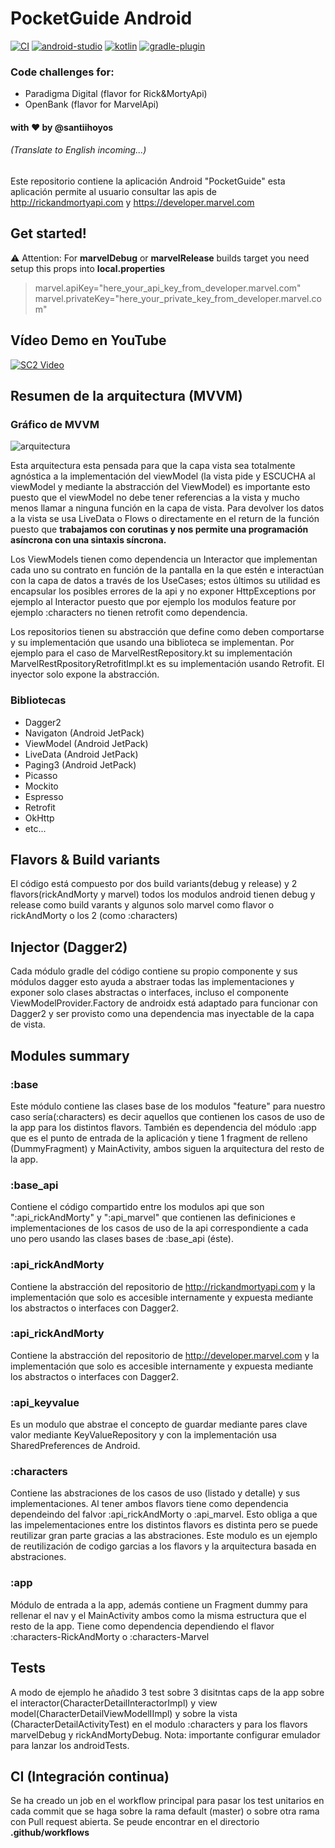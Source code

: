 # PocketGuide Android 
[![CI](https://github.com/santiihoyos/PocketGuide/actions/workflows/test%20for%20all%20build%20variants%20and%20flavors.yml/badge.svg?branch=master)](https://github.com/santiihoyos/PocketGuide/actions/workflows/test%20for%20all%20build%20variants%20and%20flavors.yml)
[![android-studio](https://img.shields.io/badge/4.1.3-success.svg?style=flat&logo=android-studio&label=Android%20Studio)](https://developer.android.com/studio/)
[![kotlin](https://img.shields.io/badge/1.4.31-success.svg?style=flat&logo=kotlin&label=Kotlin)](https://github.com/JetBrains/kotlin/releases/tag/v1.4.10)
[![gradle-plugin](https://img.shields.io/badge/4.1.3-success.svg?style=flat&logo=gradle&label=Gradle%20Plugin)](https://developer.android.com/studio/releases/gradle-plugin)

### Code challenges for: 
  - Paradigma Digital (flavor for Rick&MortyApi)
  - OpenBank (flavor for MarvelApi)

#### with ❤️ by @santiihoyos

###### (Translate to English incoming...)

Este repositorio contiene la aplicación Android "PocketGuide" esta aplicación permite al usuario consultar las apis de http://rickandmortyapi.com y https://developer.marvel.com

## Get started!

⚠️ Attention: For **marvelDebug** or **marvelRelease** builds target you need setup this props into **local.properties**
> marvel.apiKey="here_your_api_key_from_developer.marvel.com"
> marvel.privateKey="here_your_private_key_from_developer.marvel.com"

## Vídeo Demo en YouTube
[![SC2 Video](https://user-images.githubusercontent.com/10730150/114312120-d36f1380-9af1-11eb-89b9-8378e84dee5b.png)](https://www.youtube.com/watch?v=2vfhOPgtKeQ "SC2 Mini game - Click to Watch!")

## Resumen de la arquitectura (MVVM)

### Gráfico de MVVM
![arquitectura](https://user-images.githubusercontent.com/10730150/113680141-d6689f00-96c0-11eb-979d-a0aed945d296.jpg)

Esta arquitectura esta pensada para que la capa vista sea totalmente agnóstica a la implementación del viewModel (la vista pide y ESCUCHA al viewModel y mediante la abstracción del ViewModel) es importante esto puesto que el viewModel no debe tener referencias a la vista y mucho menos llamar a ninguna función en la capa de vista. Para devolver los datos a la vista se usa LiveData o Flows o directamente en el return de la función puesto que **trabajamos con corutinas y nos permite una programación asíncrona con una sintaxis síncrona.**

Los ViewModels tienen como dependencia un Interactor que implementan cada uno su contrato en función de la pantalla en la que estén e interactúan con la capa de datos a través de los UseCases; estos últimos su utilidad es encapsular los posibles errores de la api y no exponer HttpExceptions por ejemplo al Interactor puesto que por ejemplo los modulos feature por ejemplo :characters no tienen retrofit como dependencia.

Los repositorios tienen su abstracción que define como deben comportarse y su implementación que usando una biblioteca se implementan. Por ejemplo para el caso de MarvelRestRepository.kt su implementación MarvelRestRpositoryRetrofitImpl.kt es su implementación usando Retrofit. El inyector solo expone la abstracción.


### Bibliotecas

 - Dagger2
 - Navigaton (Android JetPack)
 - ViewModel (Android JetPack)
 - LiveData  (Android JetPack)
 - Paging3   (Android JetPack)
 - Picasso
 - Mockito
 - Espresso
 - Retrofit
 - OkHttp
 - etc...

## Flavors & Build variants
El código está compuesto por dos build variants(debug y release) y 2 flavors(rickAndMorty y marvel) todos los modulos android tienen debug y release como build varants y algunos solo marvel como flavor o rickAndMorty o los 2 (como :characters) 

## Injector (Dagger2)
Cada módulo gradle del código contiene su propio componente y sus módulos dagger esto ayuda a abstraer todas las implementaciones y exponer solo clases abstractas o interfaces, incluso el componente ViewModelProvider.Factory de androidx está adaptado para funcionar con Dagger2 y ser provisto como una dependencia mas inyectable de la capa de vista.

## Modules summary

### :base
Este módulo contiene las clases base de los modulos "feature" para nuestro caso sería(:characters) es decir aquellos que contienen los casos de uso de la app para los distintos flavors. También es dependencia del módulo :app que es el punto de entrada de la aplicación y tiene 1 fragment de relleno (DummyFragment) y MainActivity, ambos siguen la arquitectura del resto de la app.

### :base_api
Contiene el código compartido entre los modulos api que son ":api_rickAndMorty" y ":api_marvel" que contienen las definiciones e implementaciones de los casos de uso de la api correspondiente a cada uno pero usando las clases bases de :base_api (éste).

### :api_rickAndMorty
Contiene la abstracción del repositorio de http://rickandmortyapi.com y la implementación que solo es accesible internamente y expuesta mediante los abstractos o interfaces con Dagger2.

### :api_rickAndMorty
Contiene la abstracción del repositorio de http://developer.marvel.com y la implementación que solo es accesible internamente y expuesta mediante los abstractos o interfaces con Dagger2.

### :api_keyvalue
Es un modulo que abstrae el concepto de guardar mediante pares clave valor mediante KeyValueRepository y con la implementación usa SharedPreferences de Android.

### :characters
Contiene las abstraciones de los casos de uso (listado y detalle) y sus implementaciones. Al tener ambos flavors tiene como dependencia dependeindo del falvor :api_rickAndMorty o :api_marvel. Esto obliga a que las impelementaciones entre los distintos flavors es distinta pero se puede reutilizar gran parte gracias a las abstraciones. Este modulo es un ejemplo de reutilización de codigo garcias a los flavors y la arquitectura basada en abstraciones.

### :app
Módulo de entrada a la app, además contiene un Fragment dummy para rellenar el nav y el MainActivity ambos como la misma estructura que el resto de la app. Tiene como dependencia dependiendo el flavor :characters-RickAndMorty o :characters-Marvel

## Tests
A modo de ejemplo he añadido 3 test sobre 3 disitntas caps de la app sobre el interactor(CharacterDetailInteractorImpl) y view model(CharacterDetailViewModelIImpl) y sobre la vista (CharacterDetailActivityTest) en el modulo :characters y para los flavors marvelDebug y rickAndMortyDebug. Nota: importante configurar emulador para lanzar los androidTests.

## CI (Integración continua)
Se ha creado un job en el workflow principal para pasar los test unitarios en cada commit que se haga sobre la rama default (master) o sobre otra rama con Pull request abierta. Se peude encontrar en el directorio **.github/workflows**
